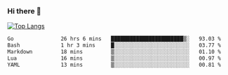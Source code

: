 ### Hi there 👋

<!--
**3Xpl0it3r/3Xpl0it3r** is a ✨ _special_ ✨ repository because its `README.md` (this file) appears on your GitHub profile.

Here are some ideas to get you started:

- 🔭 I’m currently working on ...
- 🌱 I’m currently learning ...
- 👯 I’m looking to collaborate on ...
- 🤔 I’m looking for help with ...
- 💬 Ask me about ...
- 📫 How to reach me: ...
- 😄 Pronouns: ...
- ⚡ Fun fact: ...
-->


[![Top Langs](https://github-readme-stats.vercel.app/api/top-langs/?username=3Xpl0it3r&layout=compact)](https://github.com/3Xpl0it3r/3Xpl0it3r)

<!--START_SECTION:waka-->

```txt
Go               26 hrs 6 mins   ███████████████████████▒░   93.03 %
Bash             1 hr 3 mins     █░░░░░░░░░░░░░░░░░░░░░░░░   03.77 %
Markdown         18 mins         ▒░░░░░░░░░░░░░░░░░░░░░░░░   01.10 %
Lua              16 mins         ▒░░░░░░░░░░░░░░░░░░░░░░░░   00.97 %
YAML             13 mins         ▒░░░░░░░░░░░░░░░░░░░░░░░░   00.81 %
```

<!--END_SECTION:waka-->
